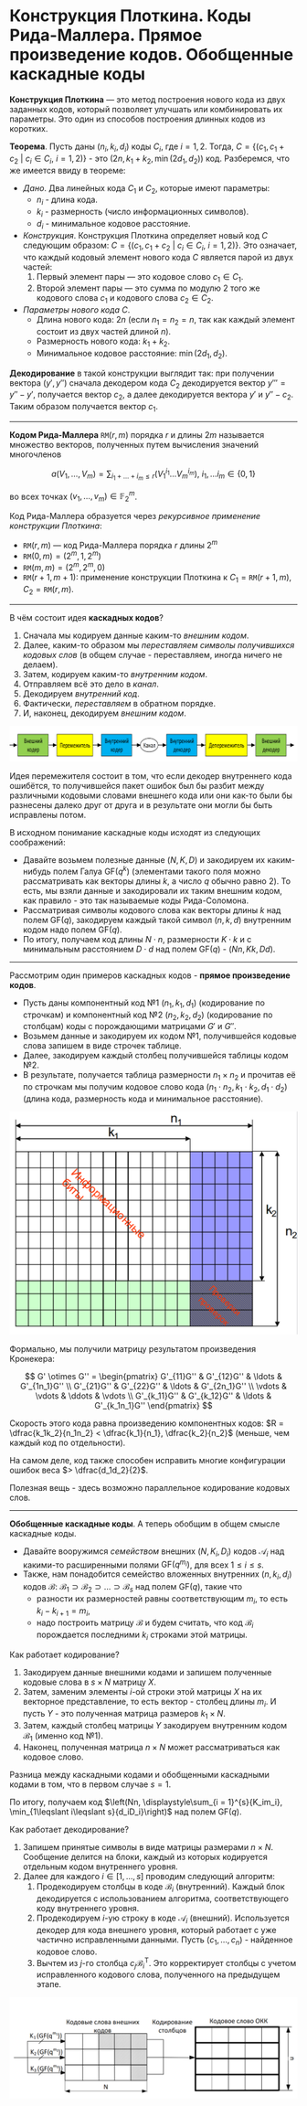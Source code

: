 # Конструкция Плоткина. Коды Рида-Маллера. Прямое произведение кодов. Обобщенные каскадные коды

**Конструкция Плоткина** — это метод построения нового кода из двух заданных кодов, который позволяет улучшать или комбинировать их параметры. Это один из способов построения длинных кодов из коротких.

**Теорема**. Пусть даны $(n_i, k_i, d_i)$ коды $C_i$, где $i = 1, 2$. Тогда, $C = \{(c_1, c_1 + c_2\ |\ c_i \in C_i, ~ i = 1, 2)\}$ - это $(2n, k_1 + k_2, \min{(2d_1, d_2)})$ код. Разберемся, что же имеется ввиду в теореме:

* *Дано*. Два линейных кода $C_1$ и $C_2$, которые имеют параметры:
  * $n_i$ - длина кода.
  * $k_i$ - размерность (число информационных символов).
  * $d_i$ - минимальное кодовое расстояние.
* *Конструкция*. Конструкция Плоткина определяет новый код $C$ следующим образом: $C = \{(c_1, c_1 + c_2\ |\ c_i \in C_i, ~ i = 1, 2)\}$. Это означает, что каждый кодовый элемент нового кода $C$ является парой из двух частей:
  1. Первый элемент пары — это кодовое слово $c_1 \in C_1$.
  2. Второй элемент пары — это сумма по модулю 2 того же кодового слова $c_1$ и кодового слова $c_2 \in C_2$.
* *Параметры нового кода C*.
  * Длина нового кода: $2n$ (если $n_1 = n_2 = n$, так как каждый элемент состоит из двух частей длиной $n$).
  * Размерность нового кода: $k_1 + k_2$.
  * Минимальное кодовое расстояние: $\min{(2d_1, d_2)}$.

**Декодирование** в такой конструкции выглядит так: при получении вектора $(y', y'')$ сначала декодером кода $C_2$ декодируется вектор $y''' = y'' - y'$, получается вектор $c_2$, а далее декодируется вектора $y'$ и $y'' - c_2$. Таким образом получается вектор $c_1$.

---

**Кодом Рида-Маллера** $\mathtt{RM}(r, m)$ порядка $r$ и длины $2m$ называется множество векторов, полученных путем вычисления значений многочленов

$$
  a(V_1, \ldots, V_m) = \displaystyle\sum_{i_1 + \ldots + i_m \leqslant r}{\left(V_1^{i_1} \dots V_m^{i_m}\right)}, ~ i_1, \ldots i_m \in \{0, 1\}
$$

во всех точках $(v_1, \ldots, v_m) \in \mathbb{F}_2^{m}$.

Код Рида-Маллера образуется через *рекурсивное применение конструкции Плоткина*:

* $\mathtt{RM}(r, m)$ — код Рида-Маллера порядка $r$ длины $2^m$
* $\mathtt{RM}(0, m) = (2^m, 1, 2^m)$
* $\mathtt{RM}(m, m) = (2^m, 2^m, 0)$
* $\mathtt{RM}(r + 1, m + 1)$: применение конструкции Плоткина к $C_1 = \mathtt{RM}(r + 1, m)$, $C_2 = \mathtt{RM}(r, m)$.

---

В чём состоит идея **каскадных кодов**?

1. Сначала мы кодируем данные каким-то *внешним кодом*.
2. Далее, каким-то образом мы *переставляем символы получившихся кодовых слов* (в общем случае - переставляем, иногда ничего не делаем).
3. Затем, кодируем каким-то *внутренним кодом*.
4. Отправляем всё это дело в *канал*.
5. Декодируем *внутренний код*.
6. Фактически, *переставляем* в обратном порядке.
7. И, наконец, декодируем *внешним кодом*.

![Каскадные коды](./assets/12_1.png)

Идея перемежителя состоит в том, что если декодер внутреннего кода ошибётся, то получившейся пакет ошибок был бы разбит между различными кодовыми словами внешнего кода или они как-то были бы разнесены далеко друг от друга и в результате они могли бы быть исправлены потом.

В исходном понимание каскадные коды исходят из следующих соображений:

* Давайте возьмем полезные данные $(N, K, D)$ и закодируем их каким-нибудь полем Галуа $\mathrm{GF}(q^k)$ (элементами такого поля можно рассматривать как векторы длины $k$, а число $q$ обычно равно $2$). То есть, мы взяли данные и закодировали их таким внешним кодом, как правило - это так называемые коды Рида-Соломона.
* Рассматривая символы кодового слова как векторы длины $k$ над полем $\mathrm{GF}(q)$, закодируем каждый такой символ $(n, k, d)$ внутренним кодом надо полем $\mathrm{GF}(q)$.
* По итогу, получаем код длины $N \cdot n$, размерности $K \cdot k$ и с минимальным расстоянием $D \cdot d$ над полем $\mathrm{GF}(q)$ - $(Nn, Kk, Dd)$.

---

Рассмотрим один примеров каскадных кодов - **прямое произведение кодов**.

* Пусть даны компонентный код №1 $(n_1, k_1, d_1)$ (кодирование по строчкам) и компонентный код №2 $(n_2, k_2, d_2)$ (кодирование по столбцам) коды с порождающими матрицами $G'$ и $G''$.
* Возьмем данные и закодируем их кодом №1, получившейся кодовые слова запишем в виде строчек таблице.
* Далее, закодируем каждый столбец получившейся таблицы кодом №2.
* В результате, получается таблица размерности $n_1 \times n_2$ и прочитав её по строчкам мы получим кодовое слово кода $(n_1 \cdot n_2, k_1 \cdot k_2, d_1 \cdot d_2)$ (длина кода, размерность кода и минимальное расстояние).

![Прямое произведение кодов](./assets/12_2.png)

Формально, мы получили матрицу результатом произведения Кронекера:

$$
  G' \otimes G'' =
  \begin{pmatrix}
  G'_{11}G'' & G'_{12}G'' & \ldots & G'_{1n_1}G'' \\
  G'_{21}G'' & G'_{22}G'' & \ldots & G'_{2n_1}G'' \\
  \vdots     & \vdots     & \ddots & \vdots       \\
  G'_{k_11}G'' & G'_{k_12}G'' & \ldots & G'_{k_1n_1}G''
  \end{pmatrix}
$$

Скорость этого кода равна произведению компонентных кодов: $R = \dfrac{k_1k_2}{n_1n_2} < \dfrac{k_1}{n_1}, \dfrac{k_2}{n_2}$ (меньше, чем каждый код по отдельности).

На самом деле, код также способен исправить многие конфигурации ошибок веса $> \dfrac{d_1d_2}{2}$.

Полезная вещь - здесь возможно параллельное кодирование кодовых слов.

---

**Обобщенные каскадные коды**. А теперь обобщим в общем смысле каскадные коды.

* Давайте вооружимся *семейством* внешних $(N, K_i, D_i)$ кодов $\mathcal{A}_{i}$ над какими-то расширенными полями $\mathrm{GF}(q^{m_i})$, для всех $1 \leqslant i \leqslant s$.
* Также, нам понадобится семейство вложенных внутренних $(n, k_i, d_i)$ кодов $\mathcal{B}$: $\mathcal{B}_1 \supset \mathcal{B}_2 \supset \ldots \supset \mathcal{B}_s$ над полем $\mathrm{GF}(q)$, такие что
  * разности их размерностей равны соответствующим $m_i$, то есть $k_i - k_{i + 1} = m_i$,
  * надо построить матрицу $\mathcal{B}$ и будем считать, что код $\mathcal{B}_i$ порождается последними $k_i$ строками этой матрицы.

Как работает кодирование?

1. Закодируем данные внешними кодами и запишем полученные кодовые слова в $s \times N$ матрицу $X$.
2. Затем, заменим элементы $i$-ой строки этой матрицы $X$ на их векторное представление, то есть вектор - столбец длины $m_i$. И пусть $Y$ - это полученная матрица размеров $k_1 \times N$.
3. Затем, каждый столбец матрицы $Y$ закодируем внутренним кодом $\mathcal{B}_{1}$ (именно код №1).
4. Наконец, полученная матрица $n \times N$ может рассматриваться как кодовое слово.

Разница между каскадными кодами и обобщенными каскадными кодами в том, что в первом случае $s = 1$.

По итогу, получаем код $\left(Nn, \displaystyle\sum_{i = 1}^{s}{K_im_i}, \min_{1\leqslant i\leqslant s}{d_iD_i}\right)$ над полем $\mathrm{GF}(q)$.

Как работает декодирование?

1. Запишем принятые символы в виде матрицы размерами $n \times N$. Сообщение делится на блоки, каждый из которых кодируется отдельным кодом внутреннего уровня.
2. Далее для каждого $i \in [1, \ldots, s]$ проводим следующий алгоритм:
   1. Продекодируем столбцы в коде $\mathcal{B}_i$ (внутренний). Каждый блок декодируется с использованием алгоритма, соответствующего коду внутреннего уровня.
   2. Продекодируем $i$-ую строку в коде $\mathcal{A}_{i}$ (внешний). Используется декодер для кода внешнего уровня, который работает с уже частично исправленными данными. Пусть $(c_1, \ldots, c_n)$ - найденное кодовое слово.
   3. Вычтем из $j$-го столбца $c_j\mathcal{B}^{\mathrm{T}}_i$. Это корректирует столбцы с учетом исправленного кодового слова, полученного на предыдущем этапе.

![Декодирование обобщенных каскадных кодов](./assets/12_3.png)
